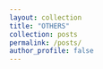 ```yaml
---
layout: collection
title: "OTHERS"
collection: posts
permalink: /posts/
author_profile: false
---
```

